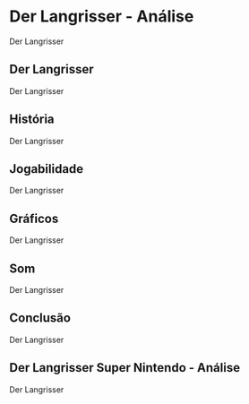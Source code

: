 ---
---

# Der Langrisser - Análise

Der Langrisser

## Der Langrisser

Der Langrisser

## História

Der Langrisser

## Jogabilidade

Der Langrisser

## Gráficos

Der Langrisser

## Som

Der Langrisser

## Conclusão

Der Langrisser

## Der Langrisser Super Nintendo - Análise

Der Langrisser
